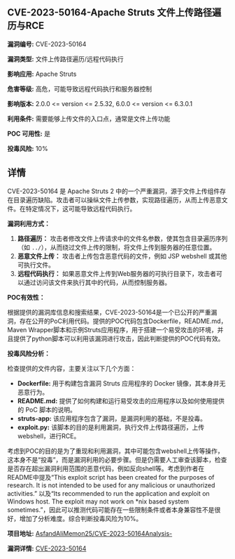 ## CVE-2023-50164-Apache Struts 文件上传路径遍历与RCE

**漏洞编号:** CVE-2023-50164

**漏洞类型:** 文件上传路径遍历/远程代码执行

**影响应用:** Apache Struts

**危害等级:** 高危，可能导致远程代码执行和服务器控制

**影响版本:** 2.0.0 <= version <= 2.5.32, 6.0.0 <= version <= 6.3.0.1

**利用条件:** 需要能够上传文件的入口点，通常是文件上传功能

**POC 可用性:** 是

**投毒风险:** 10%

## 详情

CVE-2023-50164 是 Apache Struts 2 中的一个严重漏洞，源于文件上传组件存在目录遍历缺陷。攻击者可以操纵文件上传参数，实现路径遍历，从而上传恶意文件。在特定情况下，这可能导致远程代码执行。 

**漏洞利用方式：**

1.  **路径遍历：** 攻击者修改文件上传请求中的文件名参数，使其包含目录遍历序列（如 `../`），从而绕过文件上传的限制，将文件上传到服务器的任意位置。
2.  **恶意文件上传：** 攻击者上传包含恶意代码的文件，例如 JSP webshell 或其他可执行文件。
3.  **远程代码执行：** 如果恶意文件上传到Web服务器的可执行目录下，攻击者可以通过访问该文件来执行其中的代码，从而控制服务器。

**POC有效性：**

根据提供的漏洞库信息和搜索结果，CVE-2023-50164是一个已公开的严重漏洞，存在公开的PoC利用代码。提供的POC代码包含Dockerfile，README.md，Maven Wrapper脚本和示例Struts应用程序，用于搭建一个易受攻击的环境，并且提供了python脚本可以利用该漏洞进行攻击，因此判断提供的POC代码有效。

**投毒风险分析：**

检查提供的文件内容，主要关注以下几个方面：

*   **Dockerfile:** 用于构建包含漏洞 Struts 应用程序的 Docker 镜像，其本身并无恶意行为。
*   **README.md:** 提供了如何构建和运行易受攻击的应用程序以及如何使用提供的 PoC 脚本的说明。
*   **struts-app:** 该应用程序包含了漏洞，是漏洞利用的基础，不是投毒。
*   **exploit.py:** 该脚本的目的是利用漏洞，执行文件上传路径遍历，上传webshell，进行RCE。

考虑到POC的目的是为了重现和利用漏洞，其中可能包含webshell上传等操作，这本身不是“投毒”，而是漏洞利用的必要步骤。但是仍需要人工审查该脚本，检查是否存在超出漏洞利用范围的恶意代码，例如反向shell等。考虑到作者在README中提及“This exploit script has been created for the purposes of research. It is not intended to be used for any malicious or unauthorized activities.” 以及“Its recommended to run the application and exploit on Windows host. The exploit may not work on *nix based system sometimes.”，因此可以推测代码可能存在一些限制条件或者本身兼容性不是很好，增加了分析难度。综合判断投毒风险为10%。

**项目地址:** [AsfandAliMemon25/CVE-2023-50164Analysis-](https://github.com/AsfandAliMemon25/CVE-2023-50164Analysis-)

**漏洞详情:** [CVE-2023-50164](https://nvd.nist.gov/vuln/detail/CVE-2023-50164)